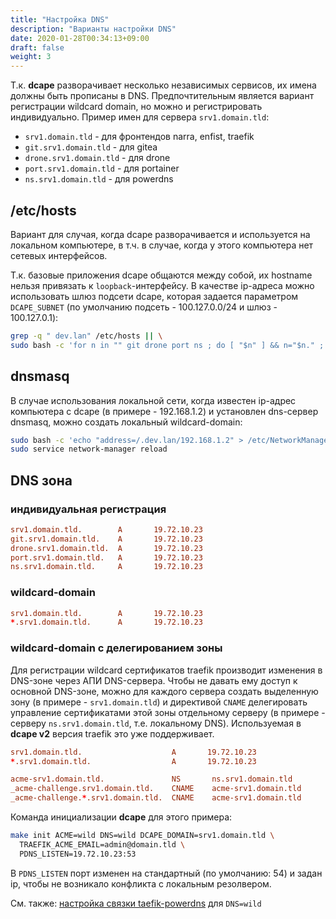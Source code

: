 ```yaml
---
title: "Настройка DNS"
description: "Варианты настройки DNS"
date: 2020-01-28T00:34:13+09:00
draft: false
weight: 3
---
```


Т.к. **dcape** разворачивает несколько независимых сервисов, их имена должны быть прописаны в DNS. Предпочтительным является вариант регистрации wildcard domain, но можно и регистрировать индивидуально.
Пример имен для сервера `srv1.domain.tld`:

* `srv1.domain.tld` - для фронтендов narra, enfist, traefik
* `git.srv1.domain.tld` - для gitea
* `drone.srv1.domain.tld` - для drone
* `port.srv1.domain.tld` - для portainer
* `ns.srv1.domain.tld` - для powerdns

## /etc/hosts

Вариант для случая, когда dcape разворачивается и используется на локальном компьютере, в т.ч. в случае, когда у этого компьютера нет сетевых интерфейсов.

Т.к. базовые приложения dcape общаются между собой, их hostname нельзя привязать к `loopback`-интерфейсу. В качестве ip-адреса можно использовать шлюз подсети dcape, которая задается параметром `DCAPE_SUBNET` (по умолчанию подсеть - 100.127.0.0/24 и шлюз - 100.127.0.1):

```bash
grep -q " dev.lan" /etc/hosts || \
sudo bash -c 'for n in "" git drone port ns ; do [ "$n" ] && n="$n." ; echo "100.127.0.1 ${n}dev.lan" >> /etc/hosts ; done'
```

## dnsmasq

В случае использования локальной сети, когда известен ip-адрес компьютера с dcape (в примере - 192.168.1.2) и установлен dns-сервер dnsmasq, можно создать локальный wildcard-domain:

```bash
sudo bash -c 'echo "address=/.dev.lan/192.168.1.2" > /etc/NetworkManager/dnsmasq.d/dev.lan.conf'
sudo service network-manager reload
```

## DNS зона

### индивидуальная регистрация

```zone.conf
srv1.domain.tld.        A       19.72.10.23
git.srv1.domain.tld.    A       19.72.10.23
drone.srv1.domain.tld.  A       19.72.10.23
port.srv1.domain.tld.   A       19.72.10.23
ns.srv1.domain.tld.     A       19.72.10.23
```

### wildcard-domain

```zone.conf
srv1.domain.tld.        A       19.72.10.23
*.srv1.domain.tld.      A       19.72.10.23
```

### wildcard-domain с делегированием зоны

Для регистрации wildcard сертификатов traefik производит изменения в DNS-зоне через АПИ DNS-сервера. Чтобы не давать ему доступ к основной DNS-зоне, можно для каждого сервера создать выделенную зону (в примере - `srv1.domain.tld`) и директивой `CNAME` делегировать управление сертификатами этой зоны отдельному серверу (в примере - серверу `ns.srv1.domain.tld`, т.е. локальному DNS). Используемая в **dcape v2** версия traefik это уже поддерживает.

```zone.conf
srv1.domain.tld.                    A       19.72.10.23
*.srv1.domain.tld.                  A       19.72.10.23

acme-srv1.domain.tld.               NS       ns.srv1.domain.tld
_acme-challenge.srv1.domain.tld.    CNAME    acme-srv1.domain.tld
_acme-challenge.*.srv1.domain.tld.  CNAME    acme-srv1.domain.tld
```

Команда инициализации **dcape** для этого примера:

```bash
make init ACME=wild DNS=wild DCAPE_DOMAIN=srv1.domain.tld \
  TRAEFIK_ACME_EMAIL=admin@domain.tld \
  PDNS_LISTEN=19.72.10.23:53
```

В `PDNS_LISTEN` порт изменен на стандартный (по умолчанию: 54) и задан ip, чтобы не возникало конфликта с локальным резолвером.

См. также: [настройка связки taefik-powerdns](https://github.com/dopos/dcape/blob/v2/apps/traefik/Makefile#L98) для `DNS=wild`
